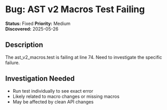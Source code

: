 # Bug: AST v2 Macros Test Failing

**Status:** Fixed
**Priority:** Medium  
**Discovered:** 2025-05-26

## Description
The ast_v2_macros.test is failing at line 74. Need to investigate the specific failure.

## Investigation Needed
- Run test individually to see exact error
- Likely related to macro changes or missing macros
- May be affected by clean API changes